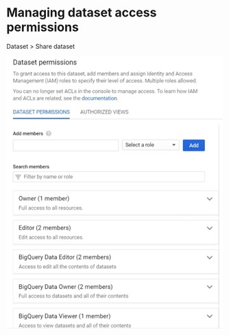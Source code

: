 # Managing dataset access permissions

Dataset > Share dataset


!["alt"](../../Images/dataset-permissions.png)

